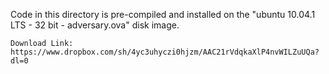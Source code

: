 Code in this directory is pre-compiled and installed on the "ubuntu 10.04.1 LTS - 32 bit - adversary.ova" disk image.
```
Download Link: https://www.dropbox.com/sh/4yc3uhyczi0hjzm/AAC21rVdqkaXlP4nvWILZuUQa?dl=0
```
